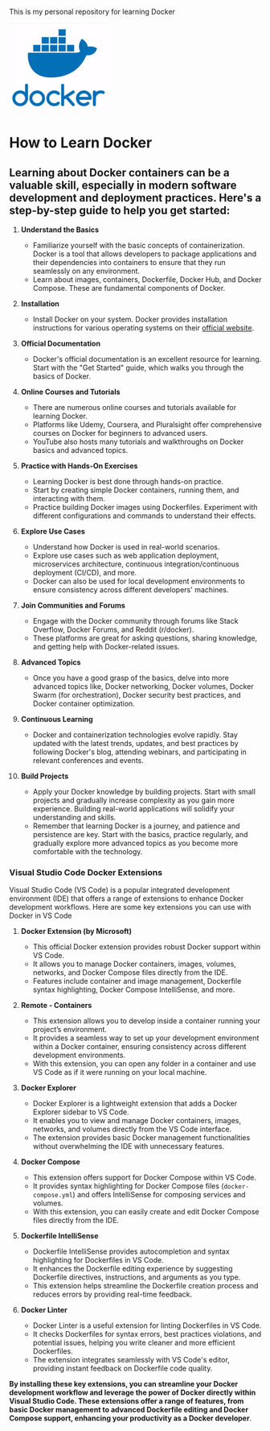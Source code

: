 This is my personal repository for learning Docker

![Docker Logo](/images/docker/docker-logo.png)

# How to Learn Docker

## Learning about Docker containers can be a valuable skill, especially in modern software development and deployment practices. Here's a step-by-step guide to help you get started&colon;

1. **Understand the Basics**

    - Familiarize yourself with the basic concepts of containerization. Docker is a tool that allows developers to package applications and their dependencies into containers to ensure that they run seamlessly on any environment.
    - Learn about images, containers, Dockerfile, Docker Hub, and Docker Compose. These are fundamental components of Docker.

2. **Installation**

    - Install Docker on your system. Docker provides installation instructions for various operating systems on their [official website](https://docs.docker.com/engine/install/).

3. **Official Documentation**

    - Docker's official documentation is an excellent resource for learning. Start with the "Get Started" guide, which walks you through the basics of Docker.

4. **Online Courses and Tutorials**

    - There are numerous online courses and tutorials available for learning Docker.
    - Platforms like Udemy, Coursera, and Pluralsight offer comprehensive courses on Docker for beginners to advanced users.
    - YouTube also hosts many tutorials and walkthroughs on Docker basics and advanced topics.

5. **Practice with Hands-On Exercises**

    - Learning Docker is best done through hands-on practice.
    - Start by creating simple Docker containers, running them, and interacting with them.
    - Practice building Docker images using Dockerfiles. Experiment with different configurations and commands to understand their effects.

6. **Explore Use Cases**

    - Understand how Docker is used in real-world scenarios.
    - Explore use cases such as web application deployment, microservices architecture, continuous integration/continuous deployment (CI/CD), and more.
    - Docker can also be used for local development environments to ensure consistency across different developers' machines.

7. **Join Communities and Forums**

    - Engage with the Docker community through forums like Stack Overflow, Docker Forums, and Reddit (r/docker).
    - These platforms are great for asking questions, sharing knowledge, and getting help with Docker-related issues.

8. **Advanced Topics**

    - Once you have a good grasp of the basics, delve into more advanced topics like, Docker networking, Docker volumes, Docker Swarm (for orchestration), Docker security best practices, and Docker container optimization.

9. **Continuous Learning**

    - Docker and containerization technologies evolve rapidly. Stay updated with the latest trends, updates, and best practices by following Docker's blog, attending webinars, and participating in relevant conferences and events.

10. **Build Projects**
    - Apply your Docker knowledge by building projects. Start with small projects and gradually increase complexity as you gain more experience. Building real-world applications will solidify your understanding and skills.
    - Remember that learning Docker is a journey, and patience and persistence are key. Start with the basics, practice regularly, and gradually explore more advanced topics as you become more comfortable with the technology.

### Visual Studio Code Docker Extensions

Visual Studio Code (VS Code) is a popular integrated development environment (IDE) that offers a range of extensions to enhance Docker development workflows. Here are some key extensions you can use with Docker in VS Code

1. **Docker Extension (by Microsoft)**

    - This official Docker extension provides robust Docker support within VS Code.
    - It allows you to manage Docker containers, images, volumes, networks, and Docker Compose files directly from the IDE.
    - Features include container and image management, Dockerfile syntax highlighting, Docker Compose IntelliSense, and more.

2. **Remote - Containers**

    - This extension allows you to develop inside a container running your project’s environment.
    - It provides a seamless way to set up your development environment within a Docker container, ensuring consistency across different development environments.
    - With this extension, you can open any folder in a container and use VS Code as if it were running on your local machine.

3. **Docker Explorer**

    - Docker Explorer is a lightweight extension that adds a Docker Explorer sidebar to VS Code.
    - It enables you to view and manage Docker containers, images, networks, and volumes directly from the VS Code interface.
    - The extension provides basic Docker management functionalities without overwhelming the IDE with unnecessary features.

4. **Docker Compose**

    - This extension offers support for Docker Compose within VS Code.
    - It provides syntax highlighting for Docker Compose files (`docker-compose.yml`) and offers IntelliSense for composing services and volumes.
    - With this extension, you can easily create and edit Docker Compose files directly from the IDE.

5. **Dockerfile IntelliSense**

    - Dockerfile IntelliSense provides autocompletion and syntax highlighting for Dockerfiles in VS Code.
    - It enhances the Dockerfile editing experience by suggesting Dockerfile directives, instructions, and arguments as you type.
    - This extension helps streamline the Dockerfile creation process and reduces errors by providing real-time feedback.

6. **Docker Linter**
    - Docker Linter is a useful extension for linting Dockerfiles in VS Code.
    - It checks Dockerfiles for syntax errors, best practices violations, and potential issues, helping you write cleaner and more efficient Dockerfiles.
    - The extension integrates seamlessly with VS Code's editor, providing instant feedback on Dockerfile code quality.

**By installing these key extensions, you can streamline your Docker development workflow and leverage the power of Docker directly within Visual Studio Code. These extensions offer a range of features, from basic Docker management to advanced Dockerfile editing and Docker Compose support, enhancing your productivity as a Docker developer**.
